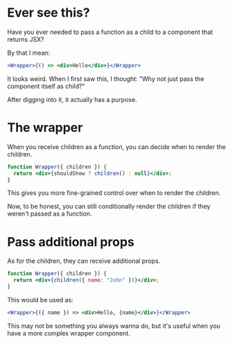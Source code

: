 # Ever see this?

Have you ever needed to pass a function as a child to a component that returns JSX?

By that I mean:

```jsx
<Wrapper>{() => <div>Hello</div>}</Wrapper>
```

It looks weird. When I first saw this, I thought: "Why not just pass the component itself as child?"

After digging into it, it actually has a purpose.

# The wrapper

When you receive children as a function, you can decide when to render the children.

```jsx
function Wrapper({ children }) {
  return <div>{shouldShow ? children() : null}</div>;
}
```

This gives you more fine-grained control over when to render the children.

Now, to be honest, you can still conditionally render the children if they weren't passed as a function.

# Pass additional props

As for the children, they can receive additional props.

```jsx
function Wrapper({ children }) {
  return <div>{children({ name: "John" })}</div>;
}
```

This would be used as:

```jsx
<Wrapper>{({ name }) => <div>Hello, {name}</div>}</Wrapper>
```

This may not be something you always wanna do, but it's useful when you have a more complex wrapper component.
